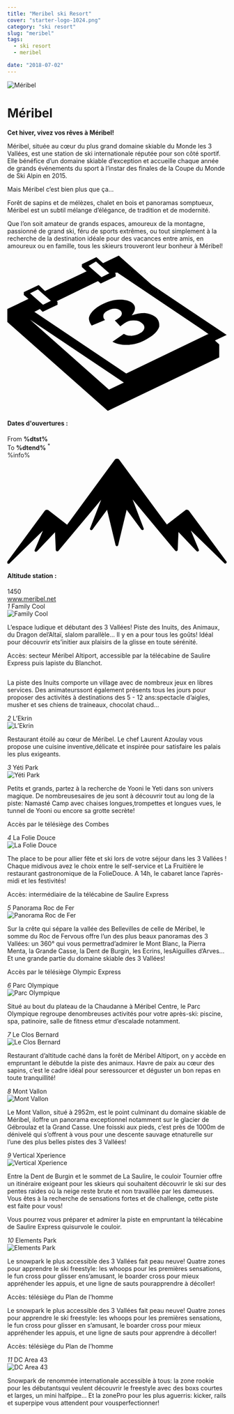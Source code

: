 ```yaml
---
title: "Meribel ski Resort"
cover: "starter-logo-1024.png"
category: "ski resort"
slug: "meribel"
tags:
  - ski resort
  - meribel

date: "2018-07-02"
---
```


<div class="edito-wrapper station"><div class="banner-station">
   <div class="banner-station-logo">
  <img src="%HOST%/dist/resortfiles/meribel.png"
  alt="Méribel">
   </div></div><h1 class="main-title-1 h-margin-bottom-0">Méribel</h1>
<div class="rich-text">
   <p><strong>Cet hiver, vivez vos rêves à Méribel!</strong></p>

   <p>Méribel, située au cœur du plus grand domaine skiable du Monde les 3 Vallées, est une station de ski
  internationale réputée pour son côté sportif. Elle bénéfice d’un domaine skiable d’exception et accueille
  chaque année de grands événements du sport à l’instar des finales de la Coupe du Monde de Ski Alpin en
  2015.</p>

   <p>Mais Méribel c’est bien plus que ça…</p>

   <p>Forêt de sapins et de mélèzes, chalet en bois et panoramas somptueux, Méribel est un subtil mélange
  d’élégance, de tradition et de modernité.</p>

   <p>Que l’on soit amateur de grands espaces, amoureux de la montagne, passionné de grand ski, féru de sports extrêmes, ou tout simplement à la recherche de la destination idéale pour des vacances entre amis, en amoureux ou en famille, tous les skieurs trouveront leur bonheur à Méribel!</p></div>
<div class="grid center">
   <div class="col-6">
  <i class="icon icon-date icon-55">
 <svg xmlns="http://www.w3.org/2000/svg" viewBox="0 0 55.9 39.6">
<path d="M37.6 15.5c-.7-.5-1.6-.8-2.6-.9-1.1 0-2.2.2-3.3.6 1.1-1.4 1.1-2.4.1-3.2-.7-.5-1.7-.8-3.1-.8-1.6 0-3.3.5-4.9 1.4-.9.5-1.7 1.1-2.2 1.7-.5.6-.8 1.2-.8 1.7s.2 1.1.7 1.8l3.4-1.4c-.4-.4-.5-.8-.4-1.3.1-.4.5-.8 1.1-1.1.6-.3 1.1-.5 1.7-.5.6 0 1 .1 1.4.4.4.3.6.7.4 1.2-.2.5-.8.9-1.7 1.4l1.4 1.5c.5-.4.9-.7 1.4-1 .6-.4 1.3-.5 2.1-.5s1.4.2 1.9.6c.6.4.8.9.7 1.4-.1.5-.5 1-1.2 1.3-.6.4-1.3.5-2 .6-.7 0-1.4-.1-2-.5l-2.9 2c1.1.6 2.5.9 4.1.8 1.6-.1 3.2-.6 4.7-1.5 1.6-.9 2.7-1.9 3.1-3.1.1-.9-.1-1.9-1.1-2.6z"></path>
<path d="M52.9 21.6l3-1.4-19-12.7L28.4 0l-4 1.9L22.7.4 19 2.2v.7L20.2 4 9.6 9 8 7.5 4.2 9.3v.7l1.2 1L0 13.6v3.3l25.6 22.6L54 25.9v-3.3l-1.1-1zM22.6 1.5l.9.8L26 4.5l-2 1-2.4-2.1-.9-.8 1.9-1.1zM7.8 8.6l.9.8 2.4 2.1-2 1-2.4-2.1-.9-.8 2-1zm18.1 25.5L5.8 16.3l23.9 16-3.8 1.8zM51.1 20L30.3 30 6.9 14.3l1.4-.7.7.7 3.8-1.8v-.7l-.2-.2 10.5-5.1.7.6 3.8-1.8v-.7l-.2-.2.6-.1 21.6 14.5 1.7 1.2h-.2z"></path>
 </svg>
  </i>
  <h4 class="main-title-3 h-uppercase center h-fz-16">Dates d'ouvertures :</h4>
   <div class="opening-dates">
                     From <strong>%dtst%</strong> <br/>
                     To <strong>%dtend%</strong> <sup className="blue">*</sup>
     </div>
     %info%
     </div>
   <div class="col-6">
  <i class="icon icon-mountain icon-55">
 <svg xmlns="http://www.w3.org/2000/svg" viewBox="0 0 85.1 40.7">
<path d="M23.2 25.6L41.7.4c.2-.3.5-.4.9-.4.3 0 .6.1.8.4l18.5 25.1L69 20c.2-.2.5-.3.8-.2.3 0 .5.2.7.4L85 39.8c.2.2.1.5-.1.7-.2.2-.5.2-.7 0l-13-12.7 3.1 7.5c.1.2 0 .5-.2.6-.2.1-.5.1-.7-.1l-7-7.4-.3 6.9c0 .2-.1.4-.4.5-.2.1-.4 0-.6-.2L48.6 15.8 52.9 27c.1.2 0 .5-.2.6-.2.1-.5.1-.7-.1l-5.7-7.7L43 33.5c-.1.2-.3.4-.5.4s-.4-.2-.5-.4l-3.3-13.7-5.7 7.7c-.2.2-.4.3-.7.1-.2-.1-.3-.4-.2-.6l4.3-11.1-16.6 19.8c-.1.2-.4.2-.6.2-.2-.1-.3-.2-.4-.5l-.3-6.9-7 7.4c-.2.2-.5.2-.7.1-.2-.1-.3-.4-.2-.6l3.2-7.5-13 12.7c-.2.2-.5.2-.7 0-.2-.2-.2-.5-.1-.7l14.5-19.7c.2-.2.4-.4.7-.4.3 0 .6 0 .8.2l7.2 5.6z"></path>
 </svg>
  </i>
  <h4 class="main-title-3 h-uppercase center h-fz-16">Altitude station :</h4>
  1450
   </div></div>
<a rel="nofollow" href="http://www.meribel.net/" class="btn btn-blue" target="_blank">www.meribel.net</a>
<div class="poi-anchor-title" id="marker_10">
   <em>1</em> Family Cool</div>
<div class="o-actu fullWidth">
   <div class="grid-noGutter-equalHeight_sm-1">
  <div class="col">
 <img src="%HOST%/dist/resortfiles/meribel-familycool.jpg"
 alt="Family Cool">
  </div>
  <div class="col">
 <div class="pl2 rich-text">
<p>L’espace ludique et débutant des 3 Vallées! Piste des Inuits, des Animaux, du Dragon del’Altaï, slalom parallèle… Il y en a pour tous les goûts! Idéal pour découvrir ets’initier aux plaisirs de la glisse en toute sérénité.</p>

<p>Accès: secteur Méribel Altiport, accessible par la télécabine de Saulire Express puis lapiste du Blanchot.</p>
 </div>
  </div>
   </div></div>
<div class="o-actu fullWidth">
   <div class="grid-noGutter-equalHeight-reverse_sm-1">
  <div class="col">
 <img src="%HOST%/dist/resortfiles/meribel-lesinuits.jpg"
 alt="">
  </div>
  <div class="col">
 <div class="pl2 rich-text">
<p>La piste des Inuits comporte un village avec de nombreux jeux en libres services. Des animateurssont également présents tous les jours pour proposer des activités à destinations des 5 - 12 ans:spectacle d’aigles, musher et ses chiens de traineaux, chocolat chaud…</p>
 </div>
  </div>
   </div></div><div class="poi-anchor-title" id="marker_19">
   <em>2</em> L’Ekrin</div>
<div class="o-actu fullWidth">
   <div class="grid-noGutter-equalHeight_sm-1">
  <div class="col">
 <img src="%HOST%/dist/resortfiles/meribel-lekrin.jpg"
 alt="L’Ekrin">
  </div>
  <div class="col">
 <div class="pl2 rich-text">
<p>Restaurant étoilé au cœur de Méribel. Le chef Laurent Azoulay vous propose une cuisine inventive,délicate et inspirée pour satisfaire les palais les plus exigeants.</p>
 </div>
  </div>
   </div></div>
<div class="poi-anchor-title" id="marker_20">
   <em>3</em> Yéti Park</div>
<div class="o-actu fullWidth">
   <div class="grid-noGutter-equalHeight_sm-1">
  <div class="col">
 <img src="%HOST%/dist/resortfiles/meribel-yp.jpg"
 alt="Yéti Park">
  </div>
  <div class="col">
 <div class="pl2 rich-text">
<p>Petits et grands, partez à la recherche de Yooni le Yeti dans son univers magique. De nombreusesaires de jeu sont à découvrir tout au long de la piste: Namasté Camp avec chaises longues,trompettes et longues vues, le tunnel de Yooni ou encore sa grotte secrète!</p>

<p>Accès par le télésiège des Combes</p>
 </div>
  </div>
   </div></div>
<div class="poi-anchor-title" id="marker_21">
   <em>4</em> La Folie Douce</div>
<div class="o-actu fullWidth">
   <div class="grid-noGutter-equalHeight_sm-1">
  <div class="col">
 <img src="%HOST%/dist/resortfiles/meribel-fd.jpg"
 alt="La Folie Douce">
  </div>
  <div class="col">
 <div class="pl2 rich-text">
<p>The place to be pour allier fête et ski lors de votre séjour dans les 3 Vallées ! Chaque midivous avez le choix entre le self-service et La Fruitière le restaurant gastronomique de la FolieDouce. A 14h, le cabaret lance l’après-midi et les festivités!</p>

<p>Accès: intermédiaire de la télécabine de Saulire Express</p>
 </div>
  </div>
   </div></div>
<div class="poi-anchor-title" id="marker_22">
   <em>5</em> Panorama Roc de Fer</div>
<div class="o-actu fullWidth">
   <div class="grid-noGutter-equalHeight_sm-1">
  <div class="col">
 <img src="%HOST%/dist/resortfiles/meribel-roc.jpg"
 alt="Panorama Roc de Fer">
  </div>
  <div class="col">
 <div class="pl2 rich-text">
<p>Sur la crête qui sépare la vallée des Bellevilles de celle de Méribel, le somme du Roc de Fervous offre l’un des plus beaux panoramas des 3 Vallées: un 360° qui vous permettrad’admirer le Mont Blanc, la Pierra Menta, la Grande Casse, la Dent de Burgin, les Ecrins, lesAiguilles d’Arves… Et une grande partie du domaine skiable des 3 Vallées!</p>

<p>Accès par le télésiège Olympic Express</p>
 </div>
  </div>
   </div></div>
<div class="poi-anchor-title" id="marker_23">
   <em>6</em> Parc Olympique</div>
<div class="o-actu fullWidth">
   <div class="grid-noGutter-equalHeight_sm-1">
  <div class="col">
 <img src="%HOST%/dist/resortfiles/meribel-parco.jpg"
 alt="Parc Olympique">
  </div>
  <div class="col">
 <div class="pl2 rich-text">
<p>Situé au bout du plateau de la Chaudanne à Méribel Centre, le Parc Olympique regroupe denombreuses activités pour votre après-ski: piscine, spa, patinoire, salle de fitness etmur d’escalade notamment.</p>
 </div>
  </div>
   </div></div>
<div class="poi-anchor-title" id="marker_24">
   <em>7</em> Le Clos Bernard</div>
<div class="o-actu fullWidth">
   <div class="grid-noGutter-equalHeight_sm-1">
  <div class="col">
 <img src="%HOST%/dist/resortfiles/meribel-cb.jpg"
 alt="Le Clos Bernard">
  </div>
  <div class="col">
 <div class="pl2 rich-text">
<p>Restaurant d’altitude caché dans la forêt de Méribel Altiport, on y accède en empruntant le débutde la piste des animaux. Havre de paix au cœur des sapins, c’est le cadre idéal pour seressourcer et déguster un bon repas en toute tranquillité!</p>
 </div>
  </div>
   </div></div>
<div class="poi-anchor-title" id="marker_25">
   <em>8</em> Mont Vallon</div>
<div class="o-actu fullWidth">
   <div class="grid-noGutter-equalHeight_sm-1">
  <div class="col">
 <img src="%HOST%/dist/resortfiles/meribel-mv.jpg"
 alt="Mont Vallon">
  </div>
  <div class="col">
 <div class="pl2 rich-text">
<p>Le Mont Vallon, situé à 2952m, est le point culminant du domaine skiable de Méribel, iloffre un panorama exceptionnel notamment sur le glacier de Gébroulaz et la Grand Casse. Une foisski aux pieds, c’est près de 1000m de dénivelé qui s’offrent à vous pour une descente sauvage etnaturelle sur l’une des plus belles pistes des 3 Vallées!</p>
 </div>
  </div>
   </div></div>
<div class="poi-anchor-title" id="marker_26">
   <em>9</em> Vertical Xperience</div>
<div class="o-actu fullWidth">
   <div class="grid-noGutter-equalHeight_sm-1">
  <div class="col">
 <img src="%HOST%/dist/resortfiles/meribel-db.jpg"
 alt="Vertical Xperience">
  </div>
  <div class="col">
 <div class="pl2 rich-text">
<p>Entre la Dent de Burgin et le sommet de La Saulire, le couloir Tournier offre un itinéraire exigeant pour les skieurs qui souhaitent découvrir le ski sur des pentes raides où la neige reste brute et non travaillée par les dameuses. Vous êtes à la recherche de sensations fortes et de challenge, cette piste est faite pour vous!</p>
<p>Vous pourrez vous préparer et admirer la piste en empruntant la télécabine de Saulire Express quisurvole le couloir.</p>
 </div>
  </div>
   </div></div>
<div class="poi-anchor-title" id="marker_27">
   <em>10</em> Elements Park</div>
<div class="o-actu fullWidth">
   <div class="grid-noGutter-equalHeight_sm-1">
  <div class="col">
 <img src="%HOST%/dist/resortfiles/meribel-ep.jpg"
 alt="Elements Park">
  </div>
  <div class="col">
 <div class="pl2 rich-text">
<p>Le snowpark le plus accessible des 3 Vallées fait peau neuve! Quatre zones pour apprendre le ski freestyle: les whoops pour les premières sensations, le fun cross pour glisser ens’amusant, le boarder cross pour mieux appréhender les appuis, et une ligne de sauts pourapprendre à décoller!</p>

<p>Accès: télésiège du Plan de l’homme</p>
 </div>
  </div>
   </div></div>
<div class="rich-text">
   <p>Le snowpark le plus accessible des 3 Vallées fait peau neuve! Quatre zones pour apprendre le ski
  freestyle: les whoops pour les premières sensations, le fun cross pour glisser en s’amusant, le
  boarder cross pour mieux appréhender les appuis, et une ligne de sauts pour apprendre à décoller!</p>

   <p>Accès: télésiège du Plan de l’homme</p></div><div class="poi-anchor-title" id="marker_28">
   <em>11</em> DC Area 43</div>
<div class="o-actu fullWidth">
   <div class="grid-noGutter-equalHeight_sm-1">
  <div class="col">
 <img src="%HOST%/dist/resortfiles/meribel-da.jpg"
 alt="DC Area 43">
  </div>
  <div class="col">
 <div class="pl2 rich-text">
<p>Snowpark de renommée internationale accessible à tous: la zone rookie pour les débutantsqui veulent découvrir le freestyle avec des boxs courtes et larges, un mini halfpipe… Et la zonePro pour les plus aguerris: kicker, rails et superpipe vous attendent pour vousperfectionner!</p>
 </div>
  </div>
   </div>
   </div>
</div>
